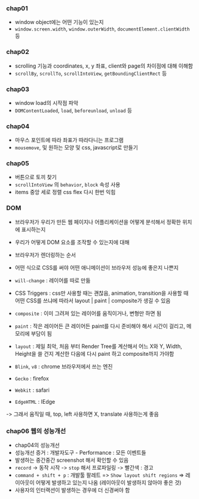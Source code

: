 ### chap01

- window object에는 어떤 기능이 있는지
- `window.screen.width`, `window.outerWidth`, `documentElement.clientWidth` 등

### chap02

- scrolling 기능과 coordinates, x, y 좌표, client와 page의 차이점에 대해 이해함
- `scrollBy`, `scrollTo`, `scrollIntoView`, `getBoundingClientRect` 등

### chap03

- window load의 시작점 파악
- `DOMContentLoaded`, `load`, `beforeunload`, `unload` 등

### chap04

- 마우스 포인트에 따라 좌표가 따라다니는 프로그램
- `mousemove`, 및 원하는 모양 및 css, javascript로 만들기

### chap05

- 버튼으로 토끼 찾기
- `scrollIntoView` 의 `behavior`, `block` 속성 사용
- items 중앙 세로 정렬 css flex 다시 한번 익힘

### DOM

- 브라우저가 우리가 만든 웹 페이지나 어플리케이션을 어떻게 분석해서 정확한 위치에 표시하는지
- 우리가 어떻게 DOM 요소를 조작할 수 있는지에 대해
- 브라우저가 렌더링하는 순서
- 어떤 식으로 CSS를 써야 어떤 애니메이션이 브라우저 성능에 좋은지 나쁜지
- `will-change` : 레이어를 따로 만듦
- CSS Triggers : css만 사용할 때는 괜찮음,
  animation, transition을 사용할 때 어떤 CSS를 쓰냐에 따라서
  layout | paint | composite가 생길 수 있음
- `composite` : 이미 그려져 있는 레이어를 움직이거나, 변형만 하면 됨
- `paint` : 작은 레이어든 큰 레이어든 paint를 다시 준비해야 해서 시간이 걸리고, 메모리에 부담이 됨
- `layout` : 제일 최악, 처음 부터 Render Tree를 계산해서 어느 X와 Y, Width, Height을 쓸 건지 계산한 다음에 다시 paint 하고 composite까지 가야함

- `Blink`, `v8` : chrome 브라우저에서 쓰는 엔진
- `Gecko` : firefox
- `Webkit` : safari
- `EdgeHTML` : IEdge

-> 그래서 움직일 때, top, left 사용하면 X, translate 사용하는게 좋음

### chap06 웹의 성능개선

- chap04의 성능개선
- 성능개선 증거 : 개발자도구 - Performance : 모든 이벤트들
- 발생하는 중간중간 screenshot 해서 확인할 수 있음
- `record` -> 동작 시작 -> `stop` 해서 프로파일링 -> 빨간색 : 경고
- `command + shift + p` : 개발툴 팔레트 => `Show layout shift regions` => 레이아웃이 어떻게 발생하고 있는지 나옴 (레이아웃이 발생하지 않아야 좋은 것)
- 사용자의 인터랙션이 발생하는 경우에 더 신경써야 함

